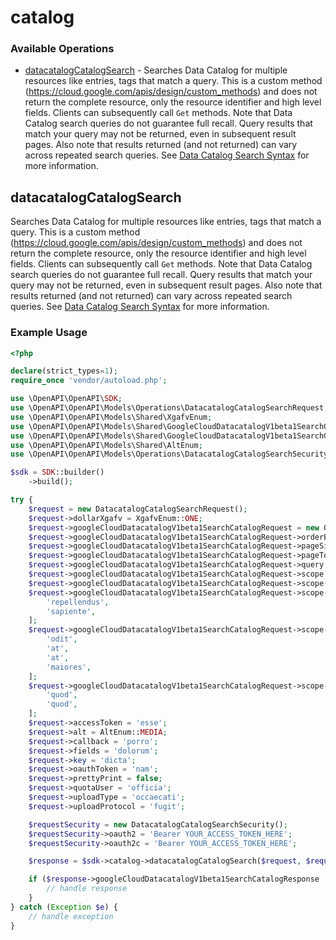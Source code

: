 # catalog

### Available Operations

* [datacatalogCatalogSearch](#datacatalogcatalogsearch) - Searches Data Catalog for multiple resources like entries, tags that match a query. This is a custom method (https://cloud.google.com/apis/design/custom_methods) and does not return the complete resource, only the resource identifier and high level fields. Clients can subsequently call `Get` methods. Note that Data Catalog search queries do not guarantee full recall. Query results that match your query may not be returned, even in subsequent result pages. Also note that results returned (and not returned) can vary across repeated search queries. See [Data Catalog Search Syntax](https://cloud.google.com/data-catalog/docs/how-to/search-reference) for more information.

## datacatalogCatalogSearch

Searches Data Catalog for multiple resources like entries, tags that match a query. This is a custom method (https://cloud.google.com/apis/design/custom_methods) and does not return the complete resource, only the resource identifier and high level fields. Clients can subsequently call `Get` methods. Note that Data Catalog search queries do not guarantee full recall. Query results that match your query may not be returned, even in subsequent result pages. Also note that results returned (and not returned) can vary across repeated search queries. See [Data Catalog Search Syntax](https://cloud.google.com/data-catalog/docs/how-to/search-reference) for more information.

### Example Usage

```php
<?php

declare(strict_types=1);
require_once 'vendor/autoload.php';

use \OpenAPI\OpenAPI\SDK;
use \OpenAPI\OpenAPI\Models\Operations\DatacatalogCatalogSearchRequest;
use \OpenAPI\OpenAPI\Models\Shared\XgafvEnum;
use \OpenAPI\OpenAPI\Models\Shared\GoogleCloudDatacatalogV1beta1SearchCatalogRequest;
use \OpenAPI\OpenAPI\Models\Shared\GoogleCloudDatacatalogV1beta1SearchCatalogRequestScope;
use \OpenAPI\OpenAPI\Models\Shared\AltEnum;
use \OpenAPI\OpenAPI\Models\Operations\DatacatalogCatalogSearchSecurity;

$sdk = SDK::builder()
    ->build();

try {
    $request = new DatacatalogCatalogSearchRequest();
    $request->dollarXgafv = XgafvEnum::ONE;
    $request->googleCloudDatacatalogV1beta1SearchCatalogRequest = new GoogleCloudDatacatalogV1beta1SearchCatalogRequest();
    $request->googleCloudDatacatalogV1beta1SearchCatalogRequest->orderBy = 'quis';
    $request->googleCloudDatacatalogV1beta1SearchCatalogRequest->pageSize = 87129;
    $request->googleCloudDatacatalogV1beta1SearchCatalogRequest->pageToken = 'deserunt';
    $request->googleCloudDatacatalogV1beta1SearchCatalogRequest->query = 'perferendis';
    $request->googleCloudDatacatalogV1beta1SearchCatalogRequest->scope = new GoogleCloudDatacatalogV1beta1SearchCatalogRequestScope();
    $request->googleCloudDatacatalogV1beta1SearchCatalogRequest->scope->includeGcpPublicDatasets = false;
    $request->googleCloudDatacatalogV1beta1SearchCatalogRequest->scope->includeOrgIds = [
        'repellendus',
        'sapiente',
    ];
    $request->googleCloudDatacatalogV1beta1SearchCatalogRequest->scope->includeProjectIds = [
        'odit',
        'at',
        'at',
        'maiores',
    ];
    $request->googleCloudDatacatalogV1beta1SearchCatalogRequest->scope->restrictedLocations = [
        'quod',
        'quod',
    ];
    $request->accessToken = 'esse';
    $request->alt = AltEnum::MEDIA;
    $request->callback = 'porro';
    $request->fields = 'dolorum';
    $request->key = 'dicta';
    $request->oauthToken = 'nam';
    $request->prettyPrint = false;
    $request->quotaUser = 'officia';
    $request->uploadType = 'occaecati';
    $request->uploadProtocol = 'fugit';

    $requestSecurity = new DatacatalogCatalogSearchSecurity();
    $requestSecurity->oauth2 = 'Bearer YOUR_ACCESS_TOKEN_HERE';
    $requestSecurity->oauth2c = 'Bearer YOUR_ACCESS_TOKEN_HERE';

    $response = $sdk->catalog->datacatalogCatalogSearch($request, $requestSecurity);

    if ($response->googleCloudDatacatalogV1beta1SearchCatalogResponse !== null) {
        // handle response
    }
} catch (Exception $e) {
    // handle exception
}
```
